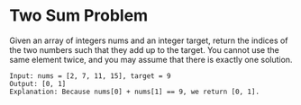 # Two Sum Problem

Given an array of integers nums and an integer target, return the indices of the two numbers such that they add up to the target.
You cannot use the same element twice, and you may assume that there is exactly one solution.

```
Input: nums = [2, 7, 11, 15], target = 9
Output: [0, 1]
Explanation: Because nums[0] + nums[1] == 9, we return [0, 1].
```
